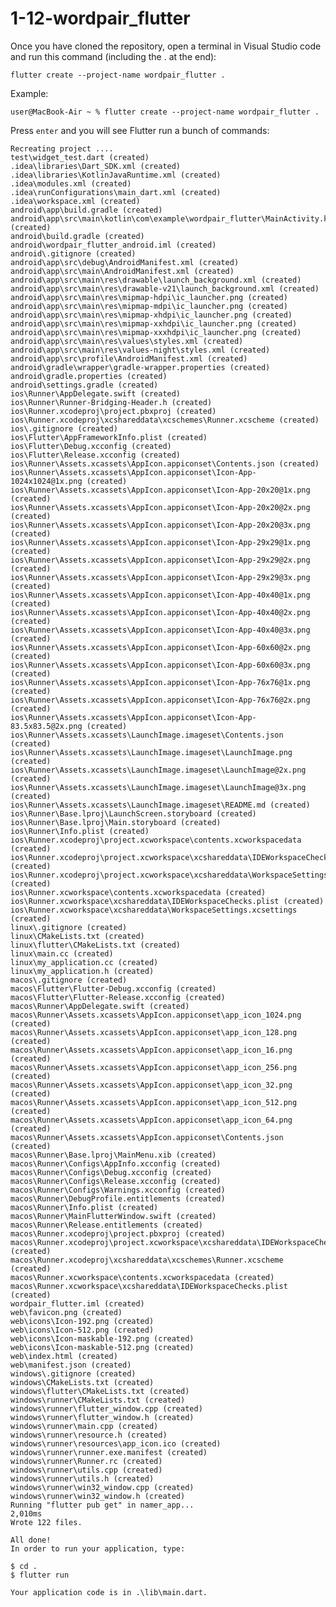 # 1-12-wordpair_flutter

Once you have cloned the repository, open a terminal in Visual Studio code and run this command (including the . at the end):

    flutter create --project-name wordpair_flutter .

Example:

    user@MacBook-Air ~ % flutter create --project-name wordpair_flutter .

Press `enter` and you will see Flutter run a bunch of commands:

    Recreating project ....
    test\widget_test.dart (created)
    .idea\libraries\Dart_SDK.xml (created)
    .idea\libraries\KotlinJavaRuntime.xml (created)
    .idea\modules.xml (created)
    .idea\runConfigurations\main_dart.xml (created)
    .idea\workspace.xml (created)
    android\app\build.gradle (created)
    android\app\src\main\kotlin\com\example\wordpair_flutter\MainActivity.kt (created)
    android\build.gradle (created)
    android\wordpair_flutter_android.iml (created)
    android\.gitignore (created)
    android\app\src\debug\AndroidManifest.xml (created)
    android\app\src\main\AndroidManifest.xml (created)
    android\app\src\main\res\drawable\launch_background.xml (created)
    android\app\src\main\res\drawable-v21\launch_background.xml (created)
    android\app\src\main\res\mipmap-hdpi\ic_launcher.png (created)
    android\app\src\main\res\mipmap-mdpi\ic_launcher.png (created)
    android\app\src\main\res\mipmap-xhdpi\ic_launcher.png (created)
    android\app\src\main\res\mipmap-xxhdpi\ic_launcher.png (created)
    android\app\src\main\res\mipmap-xxxhdpi\ic_launcher.png (created)
    android\app\src\main\res\values\styles.xml (created)
    android\app\src\main\res\values-night\styles.xml (created)
    android\app\src\profile\AndroidManifest.xml (created)
    android\gradle\wrapper\gradle-wrapper.properties (created)
    android\gradle.properties (created)
    android\settings.gradle (created)
    ios\Runner\AppDelegate.swift (created)
    ios\Runner\Runner-Bridging-Header.h (created)
    ios\Runner.xcodeproj\project.pbxproj (created)
    ios\Runner.xcodeproj\xcshareddata\xcschemes\Runner.xcscheme (created)
    ios\.gitignore (created)
    ios\Flutter\AppFrameworkInfo.plist (created)
    ios\Flutter\Debug.xcconfig (created)
    ios\Flutter\Release.xcconfig (created)
    ios\Runner\Assets.xcassets\AppIcon.appiconset\Contents.json (created)
    ios\Runner\Assets.xcassets\AppIcon.appiconset\Icon-App-1024x1024@1x.png (created)
    ios\Runner\Assets.xcassets\AppIcon.appiconset\Icon-App-20x20@1x.png (created)
    ios\Runner\Assets.xcassets\AppIcon.appiconset\Icon-App-20x20@2x.png (created)
    ios\Runner\Assets.xcassets\AppIcon.appiconset\Icon-App-20x20@3x.png (created)
    ios\Runner\Assets.xcassets\AppIcon.appiconset\Icon-App-29x29@1x.png (created)
    ios\Runner\Assets.xcassets\AppIcon.appiconset\Icon-App-29x29@2x.png (created)
    ios\Runner\Assets.xcassets\AppIcon.appiconset\Icon-App-29x29@3x.png (created)
    ios\Runner\Assets.xcassets\AppIcon.appiconset\Icon-App-40x40@1x.png (created)
    ios\Runner\Assets.xcassets\AppIcon.appiconset\Icon-App-40x40@2x.png (created)
    ios\Runner\Assets.xcassets\AppIcon.appiconset\Icon-App-40x40@3x.png (created)
    ios\Runner\Assets.xcassets\AppIcon.appiconset\Icon-App-60x60@2x.png (created)
    ios\Runner\Assets.xcassets\AppIcon.appiconset\Icon-App-60x60@3x.png (created)
    ios\Runner\Assets.xcassets\AppIcon.appiconset\Icon-App-76x76@1x.png (created)
    ios\Runner\Assets.xcassets\AppIcon.appiconset\Icon-App-76x76@2x.png (created)
    ios\Runner\Assets.xcassets\AppIcon.appiconset\Icon-App-83.5x83.5@2x.png (created)
    ios\Runner\Assets.xcassets\LaunchImage.imageset\Contents.json (created)
    ios\Runner\Assets.xcassets\LaunchImage.imageset\LaunchImage.png (created)
    ios\Runner\Assets.xcassets\LaunchImage.imageset\LaunchImage@2x.png (created)
    ios\Runner\Assets.xcassets\LaunchImage.imageset\LaunchImage@3x.png (created)
    ios\Runner\Assets.xcassets\LaunchImage.imageset\README.md (created)
    ios\Runner\Base.lproj\LaunchScreen.storyboard (created)
    ios\Runner\Base.lproj\Main.storyboard (created)
    ios\Runner\Info.plist (created)
    ios\Runner.xcodeproj\project.xcworkspace\contents.xcworkspacedata (created)
    ios\Runner.xcodeproj\project.xcworkspace\xcshareddata\IDEWorkspaceChecks.plist (created)
    ios\Runner.xcodeproj\project.xcworkspace\xcshareddata\WorkspaceSettings.xcsettings (created)
    ios\Runner.xcworkspace\contents.xcworkspacedata (created)
    ios\Runner.xcworkspace\xcshareddata\IDEWorkspaceChecks.plist (created)
    ios\Runner.xcworkspace\xcshareddata\WorkspaceSettings.xcsettings (created)
    linux\.gitignore (created)
    linux\CMakeLists.txt (created)
    linux\flutter\CMakeLists.txt (created)
    linux\main.cc (created)
    linux\my_application.cc (created)
    linux\my_application.h (created)
    macos\.gitignore (created)
    macos\Flutter\Flutter-Debug.xcconfig (created)
    macos\Flutter\Flutter-Release.xcconfig (created)
    macos\Runner\AppDelegate.swift (created)
    macos\Runner\Assets.xcassets\AppIcon.appiconset\app_icon_1024.png (created)
    macos\Runner\Assets.xcassets\AppIcon.appiconset\app_icon_128.png (created)
    macos\Runner\Assets.xcassets\AppIcon.appiconset\app_icon_16.png (created)
    macos\Runner\Assets.xcassets\AppIcon.appiconset\app_icon_256.png (created)
    macos\Runner\Assets.xcassets\AppIcon.appiconset\app_icon_32.png (created)
    macos\Runner\Assets.xcassets\AppIcon.appiconset\app_icon_512.png (created)
    macos\Runner\Assets.xcassets\AppIcon.appiconset\app_icon_64.png (created)
    macos\Runner\Assets.xcassets\AppIcon.appiconset\Contents.json (created)
    macos\Runner\Base.lproj\MainMenu.xib (created)
    macos\Runner\Configs\AppInfo.xcconfig (created)
    macos\Runner\Configs\Debug.xcconfig (created)
    macos\Runner\Configs\Release.xcconfig (created)
    macos\Runner\Configs\Warnings.xcconfig (created)
    macos\Runner\DebugProfile.entitlements (created)
    macos\Runner\Info.plist (created)
    macos\Runner\MainFlutterWindow.swift (created)
    macos\Runner\Release.entitlements (created)
    macos\Runner.xcodeproj\project.pbxproj (created)
    macos\Runner.xcodeproj\project.xcworkspace\xcshareddata\IDEWorkspaceChecks.plist (created)
    macos\Runner.xcodeproj\xcshareddata\xcschemes\Runner.xcscheme (created)
    macos\Runner.xcworkspace\contents.xcworkspacedata (created)
    macos\Runner.xcworkspace\xcshareddata\IDEWorkspaceChecks.plist (created)
    wordpair_flutter.iml (created)
    web\favicon.png (created)
    web\icons\Icon-192.png (created)
    web\icons\Icon-512.png (created)
    web\icons\Icon-maskable-192.png (created)
    web\icons\Icon-maskable-512.png (created)
    web\index.html (created)
    web\manifest.json (created)
    windows\.gitignore (created)
    windows\CMakeLists.txt (created)
    windows\flutter\CMakeLists.txt (created)
    windows\runner\CMakeLists.txt (created)
    windows\runner\flutter_window.cpp (created)
    windows\runner\flutter_window.h (created)
    windows\runner\main.cpp (created)
    windows\runner\resource.h (created)
    windows\runner\resources\app_icon.ico (created)
    windows\runner\runner.exe.manifest (created)
    windows\runner\Runner.rc (created)
    windows\runner\utils.cpp (created)
    windows\runner\utils.h (created)
    windows\runner\win32_window.cpp (created)
    windows\runner\win32_window.h (created)
    Running "flutter pub get" in namer_app...                        2,010ms
    Wrote 122 files.

    All done!
    In order to run your application, type:

    $ cd .
    $ flutter run

    Your application code is in .\lib\main.dart.
